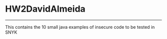 # HW2DavidAlmeida
-----------------------
This contains the 10 small java examples of insecure code to be tested in SNYK